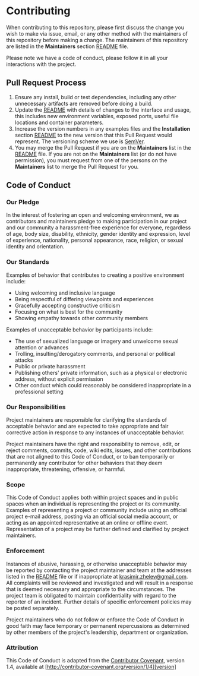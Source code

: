 # Contributing

When contributing to this repository, please first discuss the change you wish to make via issue,
email, or any other method with the maintainers of this repository before making a change.
The maintainers of this repository are listed in the **Maintainers** section [README](README.md) file.

Please note we have a code of conduct, please follow it in all your interactions with the project.

## Pull Request Process

1. Ensure any install, build or test dependencies, including any other unnecessary artifacts are removed before doing a build.
2. Update the [README](README.md) with details of changes to the interface and usage, this includes new environment variables, exposed ports, useful file locations and container parameters.
3. Increase the version numbers in any examples files and the **Installation** section [README](README.md) to the new version that this Pull Request would represent. The versioning scheme we use is [SemVer](http://semver.org/).
4. You may merge the Pull Request if you are on the **Maintainers** list in the [README](README.md) file. If you 
   are not on the **Maintainers** list (or do not have permission), you must request from one of the persons on the **Maintainers** list to merge the Pull Request for you.

## Code of Conduct

### Our Pledge

In the interest of fostering an open and welcoming environment, we as
contributors and maintainers pledge to making participation in our project and
our community a harassment-free experience for everyone, regardless of age, body
size, disability, ethnicity, gender identity and expression, level of experience,
nationality, personal appearance, race, religion, or sexual identity and
orientation.

### Our Standards

Examples of behavior that contributes to creating a positive environment include:

* Using welcoming and inclusive language
* Being respectful of differing viewpoints and experiences
* Gracefully accepting constructive criticism
* Focusing on what is best for the community
* Showing empathy towards other community members

Examples of unacceptable behavior by participants include:

* The use of sexualized language or imagery and unwelcome sexual attention or advances
* Trolling, insulting/derogatory comments, and personal or political attacks 
* Public or private harassment
* Publishing others' private information, such as a physical or electronic address, without explicit permission
* Other conduct which could reasonably be considered inappropriate in a professional setting

### Our Responsibilities

Project maintainers are responsible for clarifying the standards of acceptable
behavior and are expected to take appropriate and fair corrective action in
response to any instances of unacceptable behavior.

Project maintainers have the right and responsibility to remove, edit, or
reject comments, commits, code, wiki edits, issues, and other contributions
that are not aligned to this Code of Conduct, or to ban temporarily or
permanently any contributor for other behaviors that they deem inappropriate,
threatening, offensive, or harmful.

### Scope

This Code of Conduct applies both within project spaces and in public spaces
when an individual is representing the project or its community. Examples of
representing a project or community include using an official project e-mail
address, posting via an official social media account, or acting as an appointed
representative at an online or offline event. Representation of a project may be
further defined and clarified by project maintainers.

### Enforcement

Instances of abusive, harassing, or otherwise unacceptable behavior may be
reported by contacting the project maintainer and team at the addresses listed in
the [README](README.md) file or if inappropriate at [krasimir.zhelev@gmail.com](krasimir.zhelev@fau.de). 
All complaints will be reviewed and investigated and will result in a response that
is deemed necessary and appropriate to the circumstances. The project team is
obligated to maintain confidentiality with regard to the reporter of an incident.
Further details of specific enforcement policies may be posted separately.

Project maintainers who do not follow or enforce the Code of Conduct in good
faith may face temporary or permanent repercussions as determined by other
members of the project's leadership, department or organization.

### Attribution

This Code of Conduct is adapted from the [Contributor Covenant][homepage], version 1.4,
available at [http://contributor-covenant.org/version/1/4][version]

[homepage]: http://contributor-covenant.org
[version]: http://contributor-covenant.org/version/1/4/
